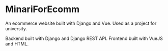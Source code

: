 # MinariForEcomm
An ecommerce website built with Django and Vue. Used as a project for university.

Backend built with Django and Django REST API.
Frontend built with VueJS and HTML.
